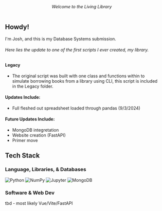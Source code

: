 <div align="center">
<em>Welcome to the Living Library</em>
</div><br>

## Howdy!

I'm Josh, and this is my Database Systems submission.
###### Here lies the update to one of the first scripts I ever created, my library.

#### Legacy
- The original script was built with one class and functions within to simulate borrowing books from a library using CLI, this script is included in the Legacy folder.

#### Updates Include:
- Full fleshed out spreadsheet loaded through pandas (9/3/2024)

#### Future Updates Include:
- MongoDB integretation
- Website creation (FastAPI)
- Primer move


## Tech Stack

### Language, Libraries, & Databases
![Python](https://img.shields.io/badge/Python-3776AB?style=for-the-badge&logo=python&logoColor=white)
![NumPy](https://img.shields.io/badge/NumPy-013243?style=for-the-badge&logo=numpy&logoColor=white)
![Jupyter](https://img.shields.io/badge/Jupyter-F37626?style=for-the-badge&logo=jupyter&logoColor=white)
![MongoDB](https://img.shields.io/badge/MongoDB-47A248?style=for-the-badge&logo=mongodb&logoColor=white)

### Software & Web Dev
tbd - most likely Vue/Vite/FastAPI










